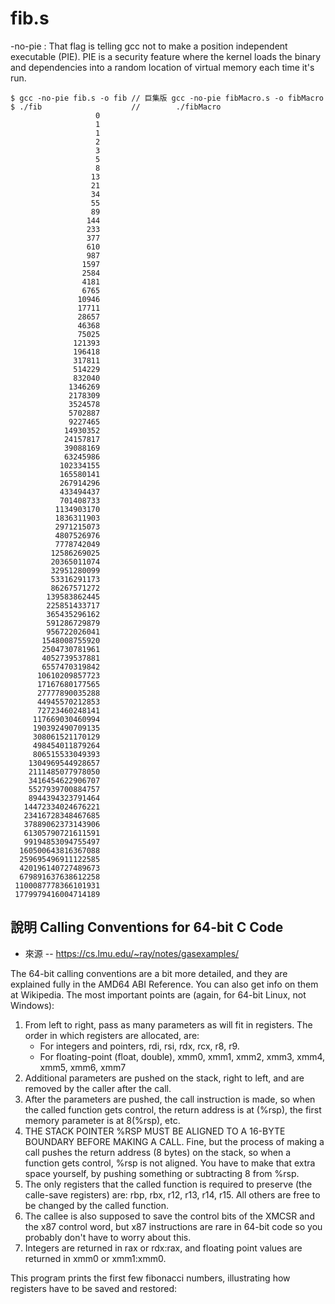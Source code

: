 # fib.s

-no-pie : That flag is telling gcc not to make a position independent executable (PIE). PIE is a security feature where the kernel loads the binary and dependencies into a random location of virtual memory each time it's run.

```
$ gcc -no-pie fib.s -o fib // 巨集版 gcc -no-pie fibMacro.s -o fibMacro
$ ./fib                    //        ./fibMacro
                   0
                   1
                   1
                   2
                   3
                   5
                   8
                  13
                  21
                  34
                  55
                  89
                 144
                 233
                 377
                 610
                 987
                1597
                2584
                4181
                6765
               10946
               17711
               28657
               46368
               75025
              121393
              196418
              317811
              514229
              832040
             1346269
             2178309
             3524578
             5702887
             9227465
            14930352
            24157817
            39088169
            63245986
           102334155
           165580141
           267914296
           433494437
           701408733
          1134903170
          1836311903
          2971215073
          4807526976
          7778742049
         12586269025
         20365011074
         32951280099
         53316291173
         86267571272
        139583862445
        225851433717
        365435296162
        591286729879
        956722026041
       1548008755920
       2504730781961
       4052739537881
       6557470319842
      10610209857723
      17167680177565
      27777890035288
      44945570212853
      72723460248141
     117669030460994
     190392490709135
     308061521170129
     498454011879264
     806515533049393
    1304969544928657
    2111485077978050
    3416454622906707
    5527939700884757
    8944394323791464
   14472334024676221
   23416728348467685
   37889062373143906
   61305790721611591
   99194853094755497
  160500643816367088
  259695496911122585
  420196140727489673
  679891637638612258
 1100087778366101931
 1779979416004714189

```

## 說明 Calling Conventions for 64-bit C Code

* 來源 -- https://cs.lmu.edu/~ray/notes/gasexamples/

The 64-bit calling conventions are a bit more detailed, and they are explained fully in the AMD64 ABI Reference. You can also get info on them at Wikipedia. The most important points are (again, for 64-bit Linux, not Windows):

1. From left to right, pass as many parameters as will fit in registers. The order in which registers are allocated, are:
    * For integers and pointers, rdi, rsi, rdx, rcx, r8, r9.
    * For floating-point (float, double), xmm0, xmm1, xmm2, xmm3, xmm4, xmm5, xmm6, xmm7
2. Additional parameters are pushed on the stack, right to left, and are removed by the caller after the call.
3. After the parameters are pushed, the call instruction is made, so when the called function gets control, the return address is at (%rsp), the first memory parameter is at 8(%rsp), etc.
4. THE STACK POINTER %RSP MUST BE ALIGNED TO A 16-BYTE BOUNDARY BEFORE MAKING A CALL. Fine, but the process of making a call pushes the return address (8 bytes) on the stack, so when a function gets control, %rsp is not aligned. You have to make that extra space yourself, by pushing something or subtracting 8 from %rsp.
5. The only registers that the called function is required to preserve (the calle-save registers) are: rbp, rbx, r12, r13, r14, r15. All others are free to be changed by the called function.
6. The callee is also supposed to save the control bits of the XMCSR and the x87 control word, but x87 instructions are rare in 64-bit code so you probably don't have to worry about this.
7. Integers are returned in rax or rdx:rax, and floating point values are returned in xmm0 or xmm1:xmm0.

This program prints the first few fibonacci numbers, illustrating how registers have to be saved and restored:
